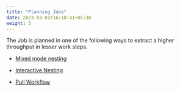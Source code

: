 ```yaml
---
title: "Planning Jobs"
date: 2023-03-01T16:18:41+05:30
weight: 3
---
```


The Job is planned in one of the following ways to extract a higher throughput in lesser work steps.

* [Mixed mode nesting](/job/planning-jobs/mixed-nesting-workflow/)

* [Interactive Nesting](/job/planning-jobs/interactive-nesting/)

* [Pull Workflow](/job/planning-jobs/pull-workflow/)